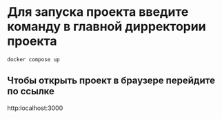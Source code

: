 # Для запуска проекта введите команду в главной дирректории проекта

```
docker compose up
```
## Чтобы открыть проект в браузере перейдите по ссылке
http:localhost:3000